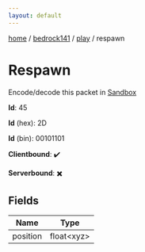 ```yaml
---
layout: default
---
```


[home](/)  /  [bedrock141](/protocol/bedrock141)  /  [play](/protocol/bedrock141/play)  /  respawn

# Respawn

Encode/decode this packet in [Sandbox](../../../sandbox/bedrock141#play.respawn)

**Id**: 45

**Id** (hex): 2D

**Id** (bin): 00101101

**Clientbound**: ✔️

**Serverbound**: ✖️

## Fields

Name | Type
---|---
position | float&lt;xyz&gt;
